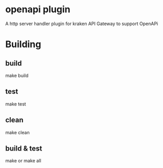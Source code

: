 # openapi plugin
A http server handler plugin for kraken API Gateway to support OpenAPi

# Building

## build
make build

## test
make test

## clean
make clean

## build & test
make
or make all
